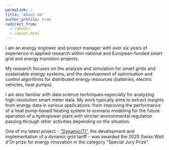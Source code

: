 ```yaml
---
permalink: /
title: "About me"
author_profile: true
redirect_from: 
  - /about/
  - /about.html
---
```


I am an energy engineer and project manager with over six years of experience in applied research within national and European-funded smart grid and energy transition projects. 

My research focuses on the analysis and simulation for smart grids and sustainable energy systems, and the development of optimisation and control algorithms for distributed energy resources (batteries, electric vehicles, heat pumps). 

I am also familiar with data science techniques especially for analyzing high-resolution smart meter data. My work typically aims to extract insights from energy data in various applications: from improving the performance of a heat pump-based heating system to scenario modeling for the future operation of a hydropower plant with stricter environmental regulation passing through other activities depending on the situation.


One of my latest project - ["DynamiciTI"](https://m4.ti.ch/fileadmin/GENERALE/FER/documenti/Progetto_FER-DynamiciTI.pdf), the development and implementation of a dynamic grid tariff - was awarded the 2025 Swiss Watt d'Or prize for energy innovation in the category “Special Jury Prize”.
